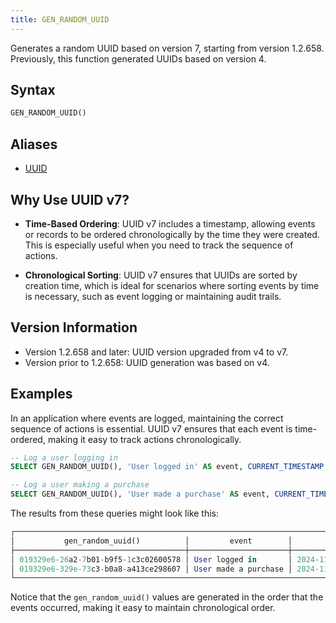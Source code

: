 ```yaml
---
title: GEN_RANDOM_UUID
---
```


Generates a random UUID based on version 7, starting from version 1.2.658. Previously, this function generated UUIDs based on version 4.

## Syntax

```sql
GEN_RANDOM_UUID()
```

## Aliases

- [UUID](uuid.md)

## Why Use UUID v7?

- **Time-Based Ordering**: UUID v7 includes a timestamp, allowing events or records to be ordered chronologically by the time they were created. This is especially useful when you need to track the sequence of actions.
  
- **Chronological Sorting**: UUID v7 ensures that UUIDs are sorted by creation time, which is ideal for scenarios where sorting events by time is necessary, such as event logging or maintaining audit trails.

## Version Information

- Version 1.2.658 and later: UUID version upgraded from v4 to v7.
- Version prior to 1.2.658: UUID generation was based on v4.

## Examples

In an application where events are logged, maintaining the correct sequence of actions is essential. UUID v7 ensures that each event is time-ordered, making it easy to track actions chronologically.

```sql
-- Log a user logging in
SELECT GEN_RANDOM_UUID(), 'User logged in' AS event, CURRENT_TIMESTAMP AS event_time;

-- Log a user making a purchase
SELECT GEN_RANDOM_UUID(), 'User made a purchase' AS event, CURRENT_TIMESTAMP AS event_time;
```

The results from these queries might look like this:
```sql
┌──────────────────────────────────────────────────────────────────────────────────────────┐
│           gen_random_uuid()          │         event        │         event_time         │
├──────────────────────────────────────┼──────────────────────┼────────────────────────────┤
│ 019329e6-26a2-7b01-b9f5-1c3c02600578 │ User logged in       │ 2024-11-14 08:59:29.313906 │
│ 019329e6-329e-73c3-b0a8-a413ce298607 │ User made a purchase │ 2024-11-14 08:59:32.381497 │
└──────────────────────────────────────────────────────────────────────────────────────────┘
```

Notice that the `gen_random_uuid()` values are generated in the order that the events occurred, making it easy to maintain chronological order.
